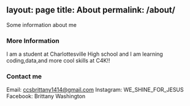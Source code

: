 layout: page
title: About
permalink: /about/
---

Some information about me

### More Information
I am a student at Charlottesville High school and I am learning coding,data,and more cool skills at C4K!!

### Contact me
Email: ccsbrittany1414@gmail.com
       Instagram: WE_SHINE_FOR_JESUS
                Facebook: Brittany Washington
